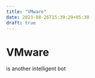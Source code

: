 ```yaml
---
title: "VMware"
date: 2023-08-26T15:39:29+05:30
draft: true
---
```


# VMware
is another intelligent bot